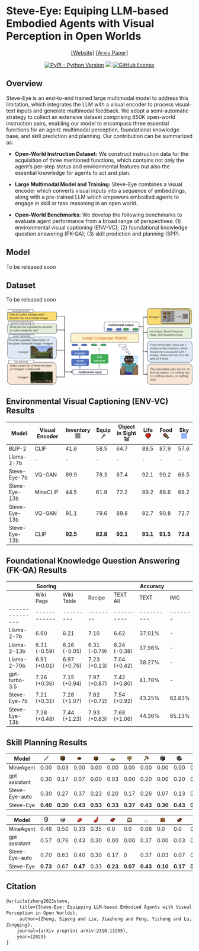 # Steve-Eye: Equiping LLM-based Embodied Agents with Visual Perception in Open Worlds 
<div align="center">

[[Website]](https://sites.google.com/view/steve-eye) 
[[Arxiv Paper]](https://arxiv.org/abs/2310.13255)

[![PyPI - Python Version](https://img.shields.io/pypi/pyversions/MineDojo)](https://pypi.org/project/MineDojo/)
[<img src="https://img.shields.io/badge/Framework-PyTorch-red.svg"/>](https://pytorch.org/)
[![GitHub license](https://img.shields.io/github/license/MineDojo/MineCLIP)](https://github.com/BAAI-Agents/SteveEye/blob/main/LICENSE)


<div align="left">

## Overview

Steve-Eye is an end-to-end trained large multimodal model to address this limitation, which integrates the LLM with a visual encoder to process visual-text inputs and generate multimodal feedback. 
We adopt a semi-automatic strategy to collect an extensive dataset comprising 850K open-world instruction pairs, enabling our model to encompass three essential functions for an agent: multimodal perception, foundational knowledge base, and skill prediction and planning.
Our contribution can be summarized as:

* **Open-World Instruction Dataset:** We construct instruction data for the acquisition of three mentioned functions, which contains not only the agent’s per-step status and environmental features but also the essential knowledge for agents to act and plan.

* **Large Multimodal Model and Training:** Steve-Eye combines a visual encoder which converts visual inputs into a sequence of embeddings, along with a pre-trained LLM which empowers embodied agents to engage in skill or task reasoning in an open world.

* **Open-World Benchmarks:** We develop the following benchmarks to evaluate agent performance from a broad range of perspectives: (1) environmental visual captioning (ENV-VC); (2) foundational knowledge question answering (FK-QA); (3) skill prediction and planning (SPP).


## Model

To be released soon


## Dataset
To be released soon

<div align="center">
    <img src="figs/steve-eye.png" />
</div>

## Environmental Visual Captioning (ENV-VC) Results
| Model          | Visual Encoder | Inventory <img src="figs/icons/inventory.png" height="15pt"> | Equip <img src="figs/icons/iron-axe.png" height="15pt"> | Object in Sight <img src="figs/icons/cow.png" height="15pt"> | Life <img src="figs/icons/heart.jpg" height="15pt"> | Food <img src="figs/icons/hunger.png" height="15pt"> | Sky <img src="figs/icons/sky.png" height="15pt"> |
|----------------|----------------|-----------|-------|-----------------|------|------|-----|
| BLIP-2         | CLIP           | 41.6      | 58.5  | 64.7            | 88.5 | 87.9 | 57.6|
| Llama-2-7b     | -              | -         | -     | -               | -    | -    | -   |
| Steve-Eye-7b   | VQ-GAN         | 89.9      | 78.3  | 87.4            | 92.1 | 90.2 | 68.5|
| Steve-Eye-13b  | MineCLIP       | 44.5      | 61.8  | 72.2            | 89.2 | 88.6 | 68.2|
| Steve-Eye-13b  | VQ-GAN         | 91.1      | 79.6  | 89.8            | 92.7 | 90.8 | 72.7|
| Steve-Eye-13b  | CLIP           | **92.5**  | **82.8** | **92.1**     | **93.1** | **91.5** | **73.8** |

## Foundational Knowledge Question Answering (FK-QA) Results
|               | Scoring    |         |        |          | Accuracy |       |
|---------------|------------|---------|--------|----------|----------|-------|
|               | Wiki Page  | Wiki Table | Recipe | TEXT All | TEXT    | IMG   |
|---------------|------------|---------|--------|----------|----------|-------|
| Llama-2-7b    | 6.90       | 6.21    | 7.10   | 6.62     | 37.01%   | -     |
| Llama-2-13b   | 6.31 (-0.59)| 6.16 (-0.05)| 6.31 (-0.79)| 6.24 (-0.38)| 37.96%| - |
| Llama-2-70b   | 6.91 (+0.01)| 6.97 (+0.76)| 7.23 (+0.13)| 7.04 (+0.42)| 38.27%| - |
| gpt-turbo-3.5 | 7.26 (+0.36)| 7.15 (+0.94)| 7.97 (+0.87)| 7.42 (+0.80)| 41.78%| - |
| Steve-Eye-7b  | 7.21 (+0.31)| 7.28 (+1.07)| 7.82 (+0.72)| 7.54 (+0.92)| 43.25%| 62.83%|
| Steve-Eye-13b | 7.38 (+0.48)| 7.44 (+1.23)| 7.93 (+0.83)| 7.68 (+1.06)| 44.36%| 65.13%|


## Skill Planning Results
| Model          | <img src="figs/mc/stick.png" height="15pt"> | <img src="figs/mc/crafting_table.png" height="15pt"> | <img src="figs/mc/bowl.png" height="15pt"> | <img src="figs/mc/chest.png" height="15pt"> | <img src="figs/mc/trapdoor.png" height="15pt"> | <img src="figs/mc/sign.png" height="15pt"> | <img src="figs/mc/wooden_pickaxe.png" height="15pt"> | <img src="figs/mc/furnace.png" height="15pt"> | <img src="figs/mc/stone_stairs.png" height="15pt"> | <img src="figs/mc/stone_slab.png" height="15pt"> | <img src="figs/mc/cobblestone_wall.png" height="15pt"> | <img src="figs/mc/lever.png" height="15pt"> | <img src="figs/mc/torch.png" height="15pt"> | <img src="figs/mc/stone_pickaxe.png" height="15pt"> |
|----------------|-------|----------------|------|-------|----------|------|----------------|---------|--------------|------------|------------------|-------|-------|---------------|
| MineAgent      | 0.00  | 0.03           | 0.00 | 0.00  | 0.00     | 0.00 | 0.00           | 0.00    | 0.00         | 0.00       | 0.21             | 0.0   | 0.05  | 0.0           |
| gpt assistant  | 0.30  | 0.17           | 0.07 | 0.00  | 0.03     | 0.00 | 0.20           | 0.00    | 0.20         | 0.03       | 0.13             | 0.00  | 0.10  | 0.00          |
| Steve-Eye-auto | 0.30  | 0.27           | 0.37 | 0.23  | 0.20     | 0.17 | 0.26           | 0.07    | 0.13         | 0.17       | 0.20             | 0.33  | 0.00  | 0.13          |
| Steve-Eye      | **0.40** | **0.30**    | **0.43**| **0.53**| **0.33**| **0.37**| **0.43** | **0.30**| **0.43**    | **0.47**  | **0.47**        | **0.40**| **0.13**| **0.23**  |

| Model          | <img src="figs/mc/milk_bucket.png" height="15pt"> | <img src="figs/mc/wool.png" height="15pt"> | <img src="figs/mc/beef.png" height="15pt"> | <img src="figs/mc/mutton.png" height="15pt"> | <img src="figs/mc/bed.png" height="15pt"> | <img src="figs/mc/painting.png" height="15pt"> | <img src="figs/mc/carpet.png" height="15pt"> | <img src="figs/mc/item_frame.png" height="15pt"> | <img src="figs/mc/cooked_beef.png" height="15pt"> | <img src="figs/mc/cooked_mutton.png" height="15pt"> |
|----------------|-------------|------|------|--------|-----|----------|--------|------------|-------------|---------------|
| MineAgent      | 0.46        | 0.50 | 0.33 | 0.35   | 0.0 | 0.0      | 0.06   | 0.0        | 0.0         | 0.0           |
| gpt assistant  | 0.57        | 0.76 | 0.43 | 0.30   | 0.00| 0.00     | 0.37   | 0.00       | 0.03        | 0.00          |
| Steve-Eye-auto | 0.70        | 0.63 | 0.40 | 0.30   | 0.17| 0        | 0.37   | 0.03       | 0.07        | 0.00          |
| Steve-Eye      | **0.73**    | 0.67 | **0.47** | 0.33 | **0.23** | **0.07** | **0.43** | **0.10**    | **0.17**     | **0.07**      |

## Citation
```
@article{zheng2023steve,
 	 title={Steve-Eye: Equipping LLM-based Embodied Agents with Visual Perception in Open Worlds},
 	 author={Zheng, Sipeng and Liu, Jiazheng and Feng, Yicheng and Lu, Zongqing},
  	journal={arXiv preprint arXiv:2310.13255},
  	year={2023}
}
```